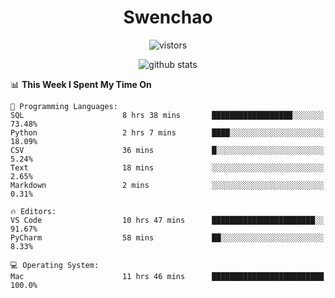 <h1 align="center">Swenchao</h3>

<p align="center">
  <img src="https://visitor-badge.glitch.me/badge?page_id=Swenchao" alt="vistors" />
</p>

<p align="center">
  <img src="https://github-readme-stats.vercel.app/api?username=Swenchao&count_private=true&show_icons=true&theme=vue-dark&hide_title=true" alt="github stats" />
</p>

<!--START_SECTION:waka-->
📊 **This Week I Spent My Time On** 

```text
💬 Programming Languages: 
SQL                      8 hrs 38 mins       ██████████████████░░░░░░░   73.48% 
Python                   2 hrs 7 mins        ████░░░░░░░░░░░░░░░░░░░░░   18.09% 
CSV                      36 mins             █░░░░░░░░░░░░░░░░░░░░░░░░   5.24% 
Text                     18 mins             ░░░░░░░░░░░░░░░░░░░░░░░░░   2.65% 
Markdown                 2 mins              ░░░░░░░░░░░░░░░░░░░░░░░░░   0.31%

🔥 Editors: 
VS Code                  10 hrs 47 mins      ███████████████████████░░   91.67% 
PyCharm                  58 mins             ██░░░░░░░░░░░░░░░░░░░░░░░   8.33%

💻 Operating System: 
Mac                      11 hrs 46 mins      █████████████████████████   100.0%

```


<!--END_SECTION:waka-->
